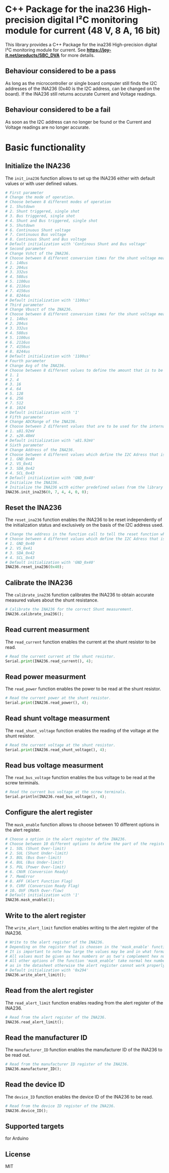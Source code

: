 # C++ Package for the ina236 High-precision digital I²C monitoring module for current (48 V, 8 A, 16 bit)

This library provides a C++ Package for the ina236 High-precision digital I²C monitoring module for current.
See **https://joy-it.net/products/SBC_DVA** for more details.

## Behaviour considered to be a pass
As long as the microcontroller or single board computer still finds the I2C addresses of the INA236 (0x40 is the I2C address, can be changed on the board).
If the INA236 still returns accurate Current and Voltage readings.

## Behaviour considered to be a fail
As soon as the I2C address can no longer be found or the Current and Voltage readings are no longer accurate.

# Basic functionality

## Initialize the INA236
The `init_ina236` function allows to set up the INA236 either with default values or with user defined values.
```python
# First parameter
# Change the mode of operation.
# Choose between 8 different modes of operation
# 1. Shutdown
# 2. Shunt triggered, single shot
# 3. Bus triggered, single shot
# 4. Shunt and Bus triggered, single shot
# 5. Shutdown
# 6. Continuous Shunt voltage
# 7. Continuous Bus voltage
# 8. Continous Shunt and Bus voltage
# Default initialization with 'Continous Shunt and Bus voltage'
# Second parameter
# Change Vshct of the INA236.
# Choose between 8 different conversion times for the shunt voltage measurment
# 1. 140us
# 2. 204us
# 3. 332us
# 4. 588us
# 5. 1100us
# 6. 2116us
# 7. 4156us
# 8. 8244us
# Default initialization with '1100us'
# Third parameter
# Change Vbusct of the INA236.
# Choose between 8 different conversion times for the shunt voltage measurment
# 1. 140us
# 2. 204us
# 3. 332us
# 4. 588us
# 5. 1100us
# 6. 2116us
# 7. 4156us
# 8. 8244us
# Default initialization with '1100us'
# Fourth parameter
# Change Avg of the INA236.
# Choose between 8 different values to define the amount that is to be averaged
# 1. 1
# 2. 4
# 3. 16
# 4. 64
# 5. 128
# 6. 256
# 7. 512
# 8. 1024
# Default initialization with '1'
# Fifth parameter
# Change ADCRange of the INA236.
# Choose between 2 different values that are to be used for the internal calculations
# 1. ±81.92mV
# 2. ±20.48mV
# Default initialization with '±81.92mV'
# Sixth parameter
# Change Address of the INA236.
# Choose between 4 different values which define the I2C Adress that is to be used for the communication
# 1. GND_0x40
# 2. VS_0x41
# 3. SDA_0x42
# 4. SCL_0x43
# Default initialization with 'GND_0x40'
# Initialize the INA236.
# Initialize the INA236 with either predefined values from the library or with the user defined values
INA236.init_ina236(0, 7, 4, 4, 0, 0);
```

## Reset the INA236
The `reset_ina236` function enables the INA236 to be reset independently of the initialization status and exclusively on the basis of the I2C address used.
```python
# Change the address in the function call to tell the reset function which I2C address corresponds to the INA236.
# Choose between 4 different values which define the I2C Adress that is to be used for the reset can be changed on the board itself.
# 1. GND_0x40
# 2. VS_0x41
# 3. SDA_0x42
# 4. SCL_0x43
# Default initialization with 'GND_0x40'
INA236.reset_ina236(0x40);
```

## Calibrate the INA236
The `calibrate_ina236` function calibrates the INA236 to obtain accurate measured values about the shunt resistance.
```python
# Calibrate the INA236 for the correct Shunt measurement.
INA236.calibrate_ina236();
```

## Read current measurment
The `read_current` function enables the current at the shunt resistor to be read.
```python
# Read the current current at the shunt resistor.
Serial.print(INA236.read_current(), 4);
```

## Read power measurment
The `read_power` function enables the power to be read at the shunt resistor.
```python
# Read the current power at the shunt resistor.
Serial.print(INA236.read_power(), 4);
```

## Read shunt voltage measurment
The `read_shunt_voltage` function enables the reading of the voltage at the shunt resistor.
```python
# Read the current voltage at the shunt resistor.
Serial.print(INA236.read_shunt_voltage(), 4);
```

## Read bus voltage measurment
The `read_bus_voltage` function enables the bus voltage to be read at the screw terminals.
```python
# Read the current bus voltage at the screw terminals.
Serial.println(INA236.read_bus_voltage(), 4);
```

## Configure the alert register
The `mask_enable` function allows to choose between 10 different options in the alert register.
```python
# Choose a option in the alert register of the INA236.
# Choose between 10 different options to define the part of the register that is to be used
# 1. SOL (Shunt Over-limit)
# 2. SUL (Shunt Under-limit)
# 3. BOL (Bus Over-limit)
# 4. BUL (Bus Under-limit)
# 5. POL (Power Over-limit)
# 6. CNVR (Conversion Ready)
# 7. MemError
# 8. AFF (Alert Function Flag)
# 9. CVRF (Conversion Ready Flag)
# 10. OVF (Math Over-flow)
# Default initialization with '1'
INA236.mask_enable(1);
```

## Write to the alert register
The `write_alert_limit` function enables writing to the alert register of the INA236.
```python
# Write to the alert register of the INA236.
# Depending on the register that is choosen in the 'mask_enable' function values can be writen into the register using this function.
# It is important to note how large the values may be and in what format they must be written.
# All values must be given as hex numbers or as two's complement hex numbers like the 'SOL (Shunt Over-limit)' option of the 'mask_enable' function.
# All other options of the function 'mask_enable' take normal hex numbers, but the numbers must be calculated as in the library or
# as in the datasheet otherwise the alert register cannot work properly with them.
# Default initialization with '0x294'
INA236.write_alert_limit();
```

## Read from the alert register
The `read_alert_limit` function enables reading from the alert register of the INA236.
```python
# Read from the alert register of the INA236.
INA236.read_alert_limit();
```

## Read the manufacturer ID
The `manufacturer_ID` function enables the manufacturer ID of the INA236 to be read out.
```python
# Read from the manufacturer ID register of the INA236.
INA236.manufacturer_ID();
```

## Read the device ID
The `device_ID` function enables the device ID of the INA236 to be read.
```python
# Read from the device ID register of the INA236.
INA236.device_ID();
```

## Supported targets

for Arduino

## License

MIT
